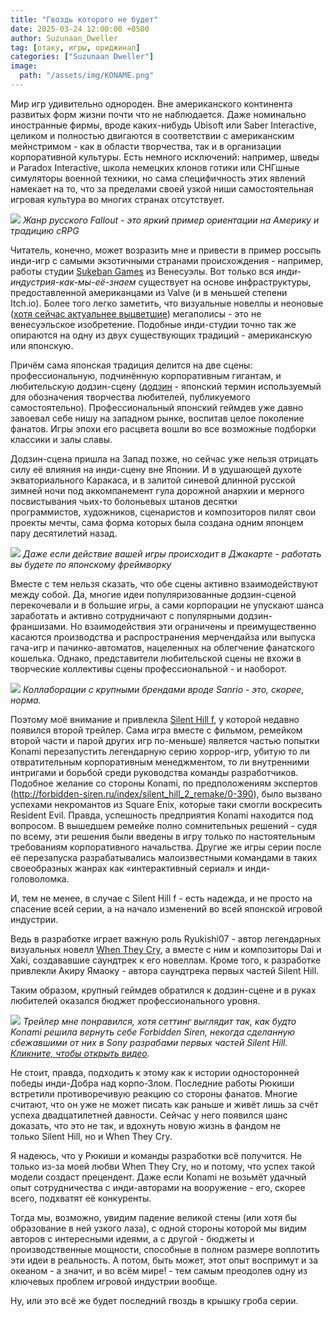 ```yaml
---
title: "Гвоздь которого не будет"
date: 2025-03-24 12:00:00 +0500
author: Suzunaan_Dweller
tag: [отаку, игры, ориджинал]
categories: ["Suzunaan Dweller"]
image:
  path: "/assets/img/KONAME.png"
---
```


Мир игр удивительно однороден. Вне американского континента развитых форм жизни почти что не наблюдается. Даже номинально иностранные фирмы, вроде каких-нибудь Ubisoft или Saber Interactive, целиком и полностью двигаются в соответствии с американским мейнстримом - как в области творчества, так и в организации корпоративной культуры. Есть немного исключений: например, шведы и Paradox Interactive, школа немецких клонов готики или СНГшные симуляторы военной техники, но сама специфичность этих явлений намекает на то, что за пределами своей узкой ниши самостоятельная игровая культура во многих странах отсутствует.

![](https://i.ibb.co/CKqPSZ9K/atom-rpg-trudograd-offer-142n0.jpg)
_Жанр русского Fallout - это яркий пример ориентации на Америку и традицию cRPG_

Читатель, конечно, может возразить мне и привести в пример россыпь инди-игр с самыми экзотичными странами происхождения - например, работы студии [Sukeban Games](https://sukeban.moe/) из Венесуэлы. Вот только вся _инди-индустрия-как-мы-её-знаем_ существует на основе инфраструктуры, предоставленной американцами из Valve (и в меньшей степени Itch.io). Более того легко заметить, что визуальные новеллы и неоновые ([хотя сейчас актуальнее выцветшие](https://www.youtube.com/watch?v=lfF_UzVJhLo)) мегаполисы - это не венесуэльское изобретение. Подобные инди-студии точно так же опираются на одну из двух существующих традиций - американскую или японскую.

Причём сама японская традиция делится на две сцены: профессиональную, подчинённую корпоративным гигантам, и любительскую додзин-сцену ([додзин](https://ru.touhouwiki.net/wiki/%D0%94%D0%BE%D0%B4%D0%B7%D0%B8%D0%BD) - японский термин используемый для обозначения творчества любителей, публикуемого самостоятельно). Профессиональный японский геймдев уже давно завоевал себе нишу на западном рынке, воспитав целое поколение фанатов. Игры эпохи его расцвета вошли во все возможные подборки классики и залы славы.

Додзин-сцена пришла на Запад позже, но сейчас уже нельзя отрицать силу её влияния на инди-сцену вне Японии. И в удушающей духоте экваториального Каракаса, и в залитой синевой длинной русской зимней ночи под аккомпанемент гула дорожной анархии и мерного посвистывания чьих-то болоньевых штанов десятки программистов, художников, сценаристов и композиторов пилят свои проекты мечты, сама форма которых была создана одним японцем пару десятилетий назад.

![](https://i.ibb.co/LdnRrfb2/Website-Header-V2.jpg)
_Даже если действие вашей игры происходит в Джакарте - работать вы будете по японскому фреймворку_

Вместе с тем нельзя сказать, что обе сцены активно взаимодействуют между собой. Да, многие идеи популяризованные додзин-сценой перекочевали и в большие игры, а сами корпорации не упускают шанса заработать и активно сотрудничают с популярными додзин-франшизами. Но взаимодействия эти ограничены и преимущественно касаются производства и распространения мерчендайза или выпуска гача-игр и пачинко-автоматов, нацеленных на облегчение фанатского кошелька. Однако, представители любительской сцены не вхожи в творческие коллективы сцены профессиональной - и наоборот.

![](https://i.ibb.co/k6xWMhSf/Higurashi-Puroland-background.png)
_Коллаборации с крупными брендами вроде Sanrio - это, скорее, норма._

Поэтому моё внимание и привлекла [Silent Hill f](https://en.wikipedia.org/wiki/Silent_Hill_f), у которой недавно появился второй трейлер. Сама игра вместе с фильмом, ремейком второй части и парой других игр по-меньше) является частью попытки Konami перезапустить легендарную серию хоррор-игр, убитую то ли отвратительным корпоративным менеджментом, то ли внутренними интригами и борьбой среди руководства команды разработчиков. Подобное желание со стороны Konami, по предположениям экспертов (http://forbidden-siren.ru/index/silent_hill_2_remake/0-390), было вызвано успехами некромантов из Square Enix, которые таки смогли воскресить Resident Evil. Правда, успешность предприятия Konami находится под вопросом. В вышедшем ремейке полно сомнительных решений - судя по всему, эти решения были введены в игру только по настоятельным требованиям корпоративного начальства. Другие же игры серии после её перезапуска разрабатывались малоизвестными командами в таких своеобразных жанрах как «интерактивный сериал» и инди-головоломка.

И, тем не менее, в случае с Silent Hill f - есть надежда, и не просто на спасение всей серии, а на начало изменений во всей японской игровой индустрии.

Ведь в разработке играет важную роль Ryukishi07 - автор легендарных визуальных новелл [When They Cry](https://store.steampowered.com/app/310360/Higurashi_When_They_Cry_Hou__Ch1_Onikakushi/?l=russian), а вместе с ним и композиторы Dai и Xaki, создававшие саундтрек к его новеллам. Кроме того, к разработке привлекли Акиру Ямаоку - автора саундтрека первых частей Silent Hill.

Таким образом, крупный геймдев обратился к додзин-сцене и в руках любителей оказался бюджет профессионального уровня.

![](https://img.youtube.com/vi/0-eMuy6UJ6U/0.jpg)
_Трейлер мне понравился, хотя сеттинг выглядит так, как будто Konami решила вернуть себе Forbidden Siren, некогда сделанную сбежавшими от них в Sony разрабами первых частей Silent Hill. [Кликните, чтобы открыть видео](https://www.youtube.com/watch?v=0-eMuy6UJ6U)._

Не стоит, правда, подходить к этому как к истории односторонней победы инди-Добра над корпо-Злом. Последние работы Рюкиши встретили противоречивую реакцию со стороны фанатов. Многие считают, что он уже не может писать как раньше и живёт лишь за счёт успеха двадцатилетней давности. Сейчас у него появился шанс доказать, что это не так, и вдохнуть новую жизнь в фандом не только Silent Hill, но и When They Cry.

Я надеюсь, что у Рюкиши и команды разработки всё получится. Не только из-за моей любви When They Cry, но и потому, что успех такой модели создаст прецендент. Даже если Konami не возьмёт удачный опыт сотрудничества с инди-авторами на вооружение - его, скорее всего, подхватят её конкуренты.

Тогда мы, возможно, увидим падение великой стены (или хотя бы образование в ней узкого лаза), с одной стороны которой мы видим авторов с интересными идеями, а с другой - бюджеты и производственные мощности, способные в полном размере воплотить эти идеи в реальность. А потом, быть может, этот опыт воспримут и за океаном - а значит, и во всём мире! - тем самым преодолев одну из ключевых проблем игровой индустрии вообще.

Ну, или это всё же будет последний гвоздь в крышку гроба серии.
